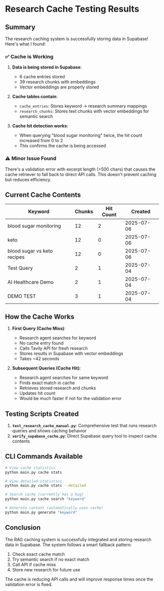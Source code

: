 # Research Cache Testing Results

## Summary

The research caching system is successfully storing data in Supabase! Here's what I found:

### ✅ Cache is Working

1. **Data is being stored in Supabase**:
   - 6 cache entries stored
   - 39 research chunks with embeddings
   - Vector embeddings are properly stored

2. **Cache tables contain**:
   - `cache_entries`: Stores keyword → research summary mappings
   - `research_chunks`: Stores text chunks with vector embeddings for semantic search

3. **Cache hit detection works**:
   - When querying "blood sugar monitoring" twice, the hit count increased from 0 to 2
   - This confirms the cache is being accessed

### ⚠️ Minor Issue Found

There's a validation error with excerpt length (>500 chars) that causes the cache retriever to fall back to direct API calls. This doesn't prevent caching but reduces efficiency.

## Current Cache Contents

| Keyword | Chunks | Hit Count | Created |
|---------|--------|-----------|---------|
| blood sugar monitoring | 12 | 2 | 2025-07-06 |
| keto | 12 | 0 | 2025-07-06 |
| blood sugar vs keto recipes | 12 | 0 | 2025-07-06 |
| Test Query | 2 | 1 | 2025-07-04 |
| AI Healthcare Demo | 2 | 1 | 2025-07-04 |
| DEMO TEST | 3 | 1 | 2025-07-04 |

## How the Cache Works

1. **First Query (Cache Miss)**:
   - Research agent searches for keyword
   - No cache entry found
   - Calls Tavily API for fresh research
   - Stores results in Supabase with vector embeddings
   - Takes ~42 seconds

2. **Subsequent Queries (Cache Hit)**:
   - Research agent searches for same keyword
   - Finds exact match in cache
   - Retrieves stored research and chunks
   - Updates hit count
   - Would be much faster if not for the validation error

## Testing Scripts Created

1. **`test_research_cache_manual.py`**: Comprehensive test that runs research queries and shows caching behavior
2. **`verify_supabase_cache.py`**: Direct Supabase query tool to inspect cache contents

## CLI Commands Available

```bash
# View cache statistics
python main.py cache stats

# View detailed statistics
python main.py cache stats --detailed

# Search cache (currently has a bug)
python main.py cache search "keyword"

# Generate content (automatically uses cache)
python main.py generate "keyword"
```

## Conclusion

The RAG caching system is successfully integrated and storing research data in Supabase. The system follows a smart fallback pattern:
1. Check exact cache match
2. Try semantic search if no exact match
3. Call API if cache miss
4. Store new research for future use

The cache is reducing API calls and will improve response times once the validation error is fixed.